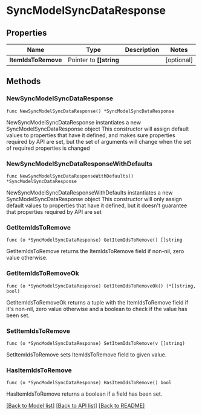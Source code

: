 # SyncModelSyncDataResponse

## Properties

Name | Type | Description | Notes
------------ | ------------- | ------------- | -------------
**ItemIdsToRemove** | Pointer to **[]string** |  | [optional] 

## Methods

### NewSyncModelSyncDataResponse

`func NewSyncModelSyncDataResponse() *SyncModelSyncDataResponse`

NewSyncModelSyncDataResponse instantiates a new SyncModelSyncDataResponse object
This constructor will assign default values to properties that have it defined,
and makes sure properties required by API are set, but the set of arguments
will change when the set of required properties is changed

### NewSyncModelSyncDataResponseWithDefaults

`func NewSyncModelSyncDataResponseWithDefaults() *SyncModelSyncDataResponse`

NewSyncModelSyncDataResponseWithDefaults instantiates a new SyncModelSyncDataResponse object
This constructor will only assign default values to properties that have it defined,
but it doesn't guarantee that properties required by API are set

### GetItemIdsToRemove

`func (o *SyncModelSyncDataResponse) GetItemIdsToRemove() []string`

GetItemIdsToRemove returns the ItemIdsToRemove field if non-nil, zero value otherwise.

### GetItemIdsToRemoveOk

`func (o *SyncModelSyncDataResponse) GetItemIdsToRemoveOk() (*[]string, bool)`

GetItemIdsToRemoveOk returns a tuple with the ItemIdsToRemove field if it's non-nil, zero value otherwise
and a boolean to check if the value has been set.

### SetItemIdsToRemove

`func (o *SyncModelSyncDataResponse) SetItemIdsToRemove(v []string)`

SetItemIdsToRemove sets ItemIdsToRemove field to given value.

### HasItemIdsToRemove

`func (o *SyncModelSyncDataResponse) HasItemIdsToRemove() bool`

HasItemIdsToRemove returns a boolean if a field has been set.


[[Back to Model list]](../README.md#documentation-for-models) [[Back to API list]](../README.md#documentation-for-api-endpoints) [[Back to README]](../README.md)


